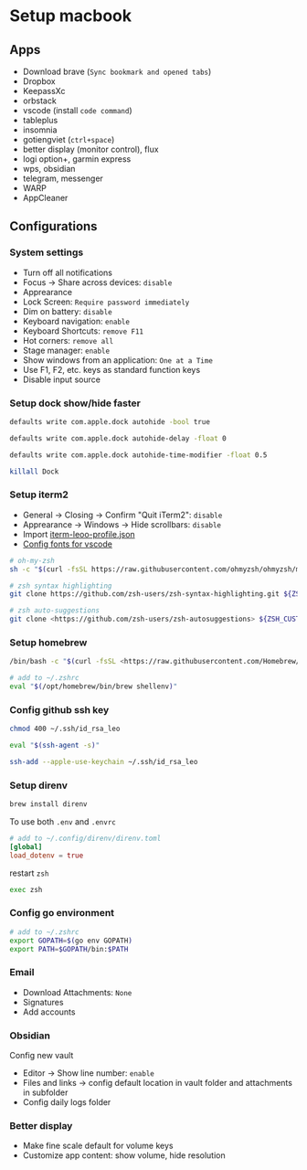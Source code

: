 # Setup macbook

## Apps

- Download brave (`Sync bookmark and opened tabs`)
- Dropbox
- KeepassXc
- orbstack
- vscode (install `code command`)
- tableplus
- insomnia
- gotiengviet (`ctrl+space`)
- better display (monitor control), flux
- logi option+, garmin express
- wps, obsidian
- telegram, messenger
- WARP
- AppCleaner

## Configurations

### System settings

- Turn off all notifications
- Focus &rarr; Share across devices: `disable`
- Apprearance
- Lock Screen: `Require password immediately`
- Dim on battery: `disable`
- Keyboard navigation: `enable`
- Keyboard Shortcuts: `remove F11`
- Hot corners: `remove all`
- Stage manager: `enable`
- Show windows from an application: `One at a Time`
- Use F1, F2, etc. keys as standard function keys
- Disable input source

### Setup dock show/hide faster

```bash
defaults write com.apple.dock autohide -bool true
```

```bash
defaults write com.apple.dock autohide-delay -float 0
```

```bash
defaults write com.apple.dock autohide-time-modifier -float 0.5
```

```bash
killall Dock
```

### Setup iterm2

- General &rarr; Closing &rarr; Confirm "Quit iTerm2": `disable`
- Apprearance &rarr; Windows &rarr; Hide scrollbars: `disable`
- Import [iterm-leoo-profile.json](./iterm-leoo-profile.json)
- [Config fonts for vscode](https://github.com/romkatv/powerlevel10k/issues/671)

```bash
# oh-my-zsh
sh -c "$(curl -fsSL https://raw.githubusercontent.com/ohmyzsh/ohmyzsh/master/tools/install.sh)"
```

```bash
# zsh syntax highlighting
git clone https://github.com/zsh-users/zsh-syntax-highlighting.git ${ZSH_CUSTOM:-~/.oh-my-zsh/custom}/plugins/zsh-syntax-highlighting
```

```bash
# zsh auto-suggestions
git clone <https://github.com/zsh-users/zsh-autosuggestions> ${ZSH_CUSTOM:-~/.oh-my-zsh/custom}/plugins/zsh-autosuggestions
```

### Setup homebrew

```bash
/bin/bash -c "$(curl -fsSL <https://raw.githubusercontent.com/Homebrew/install/HEAD/install.sh>)"
```

```bash
# add to ~/.zshrc
eval "$(/opt/homebrew/bin/brew shellenv)"
```

### Config github ssh key

```bash
chmod 400 ~/.ssh/id_rsa_leo
```

```bash
eval "$(ssh-agent -s)"
```

```bash
ssh-add --apple-use-keychain ~/.ssh/id_rsa_leo
```

### Setup direnv

```bash
brew install direnv
```

To use both `.env` and `.envrc`

```toml
# add to ~/.config/direnv/direnv.toml
[global]
load_dotenv = true
```

restart `zsh`

```bash
exec zsh
```

### Config go environment

```bash
# add to ~/.zshrc
export GOPATH=$(go env GOPATH)
export PATH=$GOPATH/bin:$PATH
```

### Email

- Download Attachments: `None`
- Signatures
- Add accounts

### Obsidian

Config new vault

- Editor &rarr; Show line number: `enable`
- Files and links &rarr; config default location in vault folder and attachments in subfolder
- Config daily logs folder

### Better display

- Make fine scale default for volume keys
- Customize app content: show volume, hide resolution
